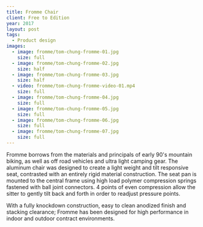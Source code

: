 ```yaml
---
title: Fromme Chair
client: Free to Edition
year: 2017
layout: post
tags:
  - Product design
images:
  - image: fromme/tom-chung-fromme-01.jpg
    size: full
  - image: fromme/tom-chung-fromme-02.jpg
    size: half
  - image: fromme/tom-chung-fromme-03.jpg
    size: half
  - video: fromme/tom-chung-fromme-video-01.mp4
    size: full
  - image: fromme/tom-chung-fromme-04.jpg
    size: full
  - image: fromme/tom-chung-fromme-05.jpg
    size: full
  - image: fromme/tom-chung-fromme-06.jpg
    size: full
  - image: fromme/tom-chung-fromme-07.jpg
    size: full
---
```


Fromme borrows from the materials and principals of early 90's mountain biking, as well as off road vehicles and ultra light camping gear. The aluminum chair was designed to create a light weight and tilt responsive seat, contrasted with an entirely rigid material construction. The seat pan is mounted to the central frame using high load polymer compression springs fastened with ball joint connectors. 4 points of even compression allow the sitter to gently tilt back and forth in order to readjust pressure points.

With a fully knockdown construction, easy to clean anodized finish and stacking clearance; Fromme has been designed for high performance in indoor and outdoor contract environments.
